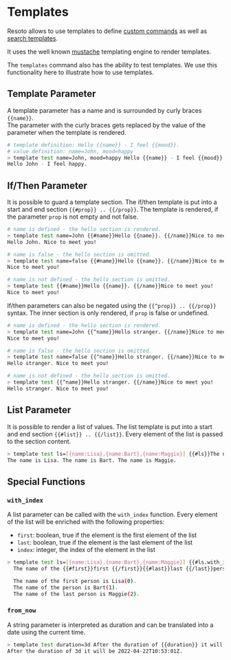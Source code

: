 # Templates

Resoto allows to use templates to define [custom commands](/docs/reference/cli#custom-commands) as well as [search templates](/docs/reference/cli/templates).

It uses the well known [mustache](https://mustache.github.io/) templating engine to render templates.

The `templates` command also has the ability to test templates. We use this functionality here to illustrate how to use templates.

## Template Parameter

A template parameter has a name and is surrounded by curly braces `{{name}}`.  
The parameter with the curly braces gets replaced by the value of the parameter when the template is rendered.

```bash title="A template parameter exmaple"
# template definition: Hello {{name}} - I feel {{mood}}.
# value definition: name=John, mood=happy
> template test name=John, mood=happy Hello {{name}} - I feel {{mood}}.
Hello John - I feel happy.
```

## If/Then Parameter

It is possible to guard a template section. The if/then template is put into a start and end section `{{#prop}} .. {{/prop}}`. The template is rendered, if the parameter `prop` is not empty and not false.

```bash title="A if/then template parameter example"
# name is defined - the hello section is rendered.
> template test name=John {{#name}}Hello {{name}}. {{/name}}Nice to meet you!
Hello John. Nice to meet you!

# name is false - the hello section is omitted.
> template test name=false {{#name}}Hello {{name}}. {{/name}}Nice to meet you!
Nice to meet you!

# name is not defined - the hello section is omitted.
> template test {{#name}}Hello {{name}}. {{/name}}Nice to meet you!
Nice to meet you!
```

If/then parameters can also be negated using the `{{^prop}} .. {{/prop}}` syntax. The inner section is only rendered, if `prop` is false or undefined.

```bash title="A negated if/then template parameter example"
# name is defined - the hello section is rendered.
> template test name=John {{^name}}Hello stranger. {{/name}}Nice to meet you!
Nice to meet you!

# name is false - the hello section is omitted.
> template test name=false {{^name}}Hello stranger. {{/name}}Nice to meet you!
Hello stranger. Nice to meet you!

# name is not defined - the hello section is omitted.
> template test {{^name}}Hello stranger. {{/name}}Nice to meet you!
Hello stranger. Nice to meet you!
```

## List Parameter

It is possible to render a list of values. The list template is put into a start and end section `{{#list}} .. {{/list}}`. Every element of the list is passed to the section content.

```bash title="A list template parameter example"
> template test ls=[{name:Lisa},{name:Bart},{name:Maggie}] {{#ls}}The name is {{name}}. {{/ls}}
The name is Lisa. The name is Bart. The name is Maggie.
```

## Special Functions

### `with_index`

A list parameter can be called with the `with_index` function. Every element of the list will be enriched with the following properties:

- `first`: boolean, true if the element is the first element of the list
- `last`: boolean, true if the element is the last element of the list
- `index`: integer, the index of the element in the list

```bash title="A list template parameter example with index"
> template test ls=[{name:Lisa},{name:Bart},{name:Maggie}] {{#ls.with_index}}
  The name of the {{#first}}first {{/first}}{{#last}}last {{/last}}person is {{name}}({{index}}). {{/ls.with_index}}

  The name of the first person is Lisa(0).
  The name of the person is Bart(1).
  The name of the last person is Maggie(2).
```

### `from_now`

A string parameter is interpreted as duration and can be translated into a date using the current time.

```bash title="A duration template parameter example"
> template test duration=3d After the duration of {{duration}} it will be {{duration.from_now}}.
After the duration of 3d it will be 2022-04-22T10:53:01Z.
```
